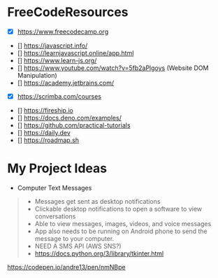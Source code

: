 # FreeCodeResources

- [x] https://www.freecodecamp.org  
- [] https://javascript.info/  
- [] https://learnjavascript.online/app.html  
- [] https://www.learn-js.org/  
- [] https://www.youtube.com/watch?v=5fb2aPlgoys (Website DOM Manipulation)  
- [] https://academy.jetbrains.com/  
- [x] https://scrimba.com/courses  
- [] https://fireship.io  
- [] https://docs.deno.com/examples/  
- [] https://github.com/practical-tutorials  
- [] https://daily.dev  
- [] https://roadmap.sh  

# My Project Ideas
* Computer Text Messages
> - Messages get sent as desktop notifications
> - Clickable desktop notifications to open a software to view conversations
> - Able to view messages, images, videos, and voice messages
> - App also needs to be running on Android phone to send the message to your computer.
> - NEED A SMS API (AWS SNS?)
> - https://docs.python.org/3/library/tkinter.html

https://codepen.io/andre13/pen/nmNBpe
